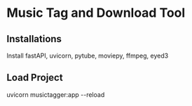 # Music Tag and Download Tool

## Installations
Install fastAPI, uvicorn, pytube, moviepy, ffmpeg, eyed3

## Load Project
uvicorn musictagger:app --reload

